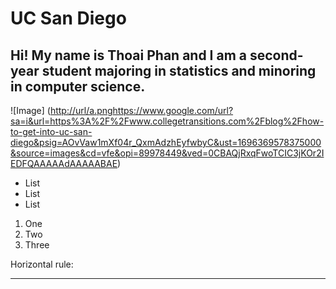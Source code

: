 # UC San Diego
## Hi! My name is Thoai Phan and I am a second-year student majoring in statistics and minoring in computer science.
![Image] ([http://url/a.png](https://www.google.com/url?sa=i&url=https%3A%2F%2Fwww.collegetransitions.com%2Fblog%2Fhow-to-get-into-uc-san-diego&psig=AOvVaw1mXf04r_QxmAdzhEyfwbyC&ust=1696369578375000&source=images&cd=vfe&opi=89978449&ved=0CBAQjRxqFwoTCIC3jKOr2IEDFQAAAAAdAAAAABAE)https://www.google.com/url?sa=i&url=https%3A%2F%2Fwww.collegetransitions.com%2Fblog%2Fhow-to-get-into-uc-san-diego&psig=AOvVaw1mXf04r_QxmAdzhEyfwbyC&ust=1696369578375000&source=images&cd=vfe&opi=89978449&ved=0CBAQjRxqFwoTCIC3jKOr2IEDFQAAAAAdAAAAABAE)

* List
* List
* List

1. One
2. Two
3. Three

Horizontal rule:
_ _ _

